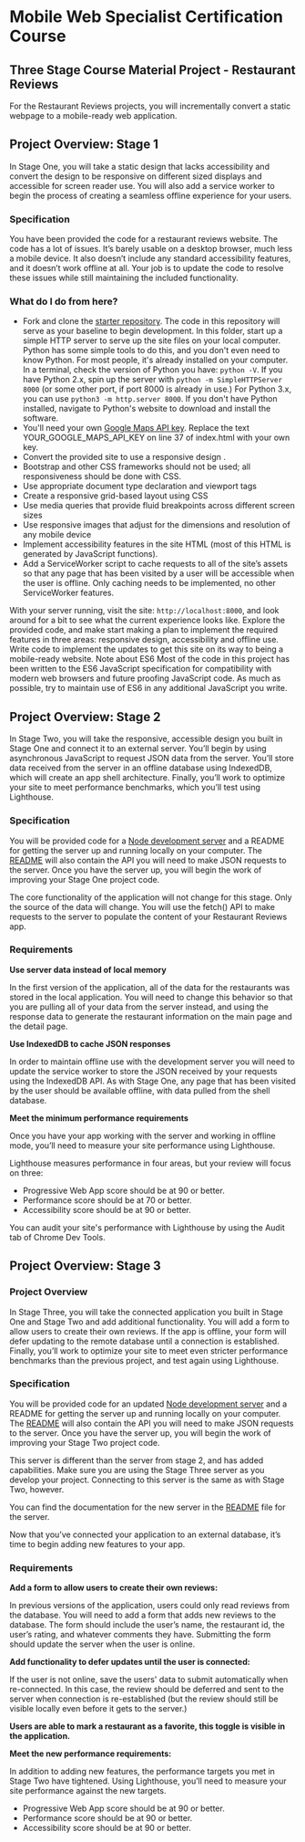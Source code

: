 # Mobile Web Specialist Certification Course

## Three Stage Course Material Project - Restaurant Reviews
For the Restaurant Reviews projects, you will incrementally convert a static webpage to a mobile-ready web application.

## Project Overview: Stage 1
In Stage One, you will take a static design that lacks accessibility and convert the design to be responsive on different sized displays and accessible for screen reader use. You will also add a service worker to begin the process of creating a seamless offline experience for your users.

### Specification
You have been provided the code for a restaurant reviews website. The code has a lot of issues. It’s barely usable on a desktop browser, much less a mobile device. It also doesn’t include any standard accessibility features, and it doesn’t work offline at all. Your job is to update the code to resolve these issues while still maintaining the included functionality.

### What do I do from here?

* Fork and clone the [starter repository](https://github.com/udacity/mws-restaurant-stage-1). The code in this repository will serve as your baseline to begin development.
In this folder, start up a simple HTTP server to serve up the site files on your local computer. Python has some simple tools to do this, and you don't even need to know Python. For most people, it's already installed on your computer.
In a terminal, check the version of Python you have: `python -V`. If you have Python 2.x, spin up the server with `python -m SimpleHTTPServer 8000` (or some other port, if port 8000 is already in use.) For Python 3.x, you can use `python3 -m http.server 8000`. If you don't have Python installed, navigate to Python's website to download and install the software.
* You'll need your own [Google Maps API key](https://developers.google.com/maps/documentation/javascript/get-api-key). Replace the text YOUR_GOOGLE_MAPS_API_KEY on line 37 of index.html with your own key.
* Convert the provided site to use a responsive design .
* Bootstrap and other CSS frameworks should not be used; all responsiveness should be done with CSS.
* Use appropriate document type declaration and viewport tags
* Create a responsive grid-based layout using CSS
* Use media queries that provide fluid breakpoints across different screen sizes
* Use responsive images that adjust for the dimensions and resolution of any mobile device
* Implement accessibility features in the site HTML (most of this HTML is generated by JavaScript functions).
* Add a ServiceWorker script to cache requests to all of the site’s assets so that any page that has been visited by a user will be accessible when the user is offline. Only caching needs to be implemented, no other ServiceWorker features.


With your server running, visit the site: `http://localhost:8000`, and look around for a bit to see what the current experience looks like.
Explore the provided code, and make start making a plan to implement the required features in three areas: responsive design, accessibility and offline use.
Write code to implement the updates to get this site on its way to being a mobile-ready website.
Note about ES6
Most of the code in this project has been written to the ES6 JavaScript specification for compatibility with modern web browsers and future proofing JavaScript code. As much as possible, try to maintain use of ES6 in any additional JavaScript you write.

## Project Overview: Stage 2
In Stage Two, you will take the responsive, accessible design you built in Stage One and connect it to an external server. You’ll begin by using asynchronous JavaScript to request JSON data from the server. You’ll store data received from the server in an offline database using IndexedDB, which will create an app shell architecture. Finally, you’ll work to optimize your site to meet performance benchmarks, which you’ll test using Lighthouse.

### Specification
You will be provided code for a [Node development server](https://github.com/udacity/mws-restaurant-stage-2) and a README for getting the server up and running locally on your computer. The [README](https://github.com/udacity/mws-restaurant-stage-2/blob/master/README.md) will also contain the API you will need to make JSON requests to the server. Once you have the server up, you will begin the 
work of improving your Stage One project code.

The core functionality of the application will not change for this stage. Only the source of the data will change. You will use the fetch() API to make requests to the server to populate the content of your Restaurant Reviews app.

### Requirements
**Use server data instead of local memory**

In the first version of the application, all of the data for the restaurants was stored in the local application. You will need to change this behavior so that you are pulling all of your data from the server instead, and using the response data to generate the restaurant information on the main page and the detail page.

**Use IndexedDB to cache JSON responses**
 
In order to maintain offline use with the development server you will need to update the service worker to store the JSON received by your requests using the IndexedDB API. As with Stage One, any page that has been visited by the user should be available offline, with data pulled from the shell database.

**Meet the minimum performance requirements**

Once you have your app working with the server and working in offline mode, you’ll need to measure your site performance using Lighthouse.

Lighthouse measures performance in four areas, but your review will focus on three:

* Progressive Web App score should be at 90 or better.
* Performance score should be at 70 or better.
* Accessibility score should be at 90 or better.
 
 You can audit your site's performance with Lighthouse by using the Audit tab of Chrome Dev Tools.

## Project Overview: Stage 3

### Project Overview
In Stage Three, you will take the connected application you built in Stage One and Stage Two and add additional functionality. You will add a form to allow users to create their own reviews. If the app is offline, your form will defer updating to the remote database until a connection is established. Finally, you’ll work to optimize your site to meet even stricter performance benchmarks than the previous project, and test again using Lighthouse.

### Specification
You will be provided code for an updated [Node development server](https://github.com/udacity/mws-restaurant-stage-3) and a README for getting the server up and running locally on your computer. The [README](https://github.com/udacity/mws-restaurant-stage-3/blob/master/README.md) will also contain the API you will need to make JSON requests to the server. Once you have the server up, you will 
begin the work of improving your Stage Two project code.

This server is different than the server from stage 2, and has added capabilities. Make sure you are using the Stage Three server as you develop your project. Connecting to this server is the same as with Stage Two, however.

You can find the documentation for the new server in the [README](https://github.com/udacity/mws-restaurant-stage-3/blob/master/README.md) file for the server.

Now that you’ve connected your application to an external database, it’s time to begin adding new features to your app.

### Requirements
**Add a form to allow users to create their own reviews:**

In previous versions of the application, users could only read reviews from the database. You will need to add a form that adds new reviews to the database. The form should include the user’s name, the restaurant id, the user’s rating, and whatever comments they have. Submitting the form should update the server when the user is online.

**Add functionality to defer updates until the user is connected:**
 
If the user is not online, save the users' data to submit automatically when re-connected. In this case, the review should be deferred and sent to the server when connection is re-established (but the review should still be visible locally even before it gets to the server.)

**Users are able to mark a restaurant as a favorite, this toggle is visible in the application.**

**Meet the new performance requirements:**

In addition to adding new features, the performance targets you met in Stage Two have tightened. Using Lighthouse, you’ll need to measure your site performance against the new targets.

* Progressive Web App score should be at 90 or better.
* Performance score should be at 90 or better.
* Accessibility score should be at 90 or better.

